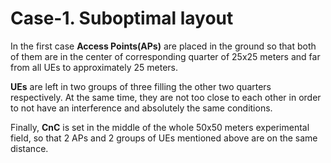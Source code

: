 # Case-1. Suboptimal layout

In the first case **Access Points(APs)** are placed in the ground so that
both of them are in the center of corresponding quarter of 25x25 meters 
and far from all UEs to approximately 25 meters.

**UEs** are left in two groups of three filling the other two quarters respectively.
At the same time, they are not too close to each other in order to not have an interference and absolutely the same conditions.

Finally, **CnC** is set in the middle of the whole 50x50 meters experimental field, 
so that 2 APs and 2 groups of UEs mentioned above are on the same distance.
 